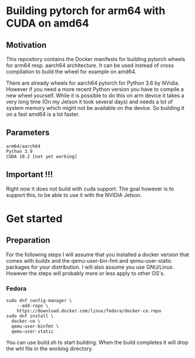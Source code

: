 # Building pytorch for arm64 with CUDA on amd64

## Motivation

This repository contains the Docker manifests for building pytorch wheels for arm64 resp. aarch64 architecture. 
It can be used instead of cross compilation to build the wheel for example on amd64.

There are already wheels for aarch64 pytorch for Python 3.6 by NVidia. However if you need a more recent Python version you have to compile a new wheel yourself. While it is possible to do this on arm device it takes a very long time (On my Jetson it took several days) and needs a lot of system memory which might not be available on the device. So building it on a fast amd64 is a lot faster.

## Parameters

    arm64/aarch64
    Python 3.9
    CUDA 10.2 [not yet working]

## Important !!!

Right now it does not build with cuda support. The goal however is to support this, to be able to use it with the NVIDIA Jetson.

# Get started

## Preparation

For the following steps I will assume that you installed a docker version that comes with buildx and the qemu-user-bin-fmt and qemu-user-static packages for your distribution. I will also assume you use GNU/Linux. However the steps will probably more or less apply to other OS's.

### Fedora

    sudo dnf config-manager \
        --add-repo \
        https://download.docker.com/linux/fedora/docker-ce.repo
    sudo dnf install \
      docker-ce \
      qemu-user-binfmt \
      qemu-user-static 


You can use build.sh to start building. When the build completes it will drop the whl file in the working directory.
